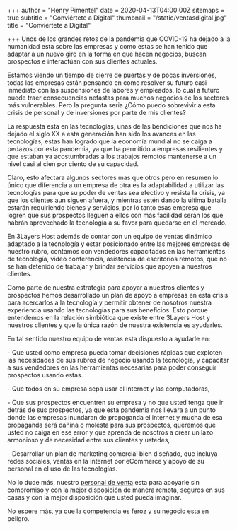 +++
author = "Henry Pimentel"
date = 2020-04-13T04:00:00Z
sitemaps = true
subtitle = "Conviértete a Digital"
thumbnail = "/static/ventasdigital.jpg"
title = "Conviértete a Digital"

+++
Unos de los grandes retos de la pandemia que COVID-19 ha dejado a la humanidad esta sobre las empresas y como estas se han tenido que adaptar a un nuevo giro en la forma en que hacen negocios, buscan prospectos e interactúan con sus clientes actuales.

Estamos viendo un tiempo de cierre de puertas y de pocas inversiones, todas las empresas están pensando en como resolver su futuro casi inmediato con las suspensiones de labores y empleados, lo cual a futuro puede traer consecuencias nefastas para muchos negocios de los sectores más vulnerables. Pero la pregunta seria ¿Cómo puedo sobrevivir a esta crisis de personal y de inversiones por parte de mis clientes?

La respuesta esta en las tecnologías, unas de las bendiciones que nos ha dejado el siglo XX a esta generación han sido los avances en las tecnologías, estas han logrado que la economía mundial no se caiga a pedazos por esta pandemia, ya que ha permitido a empresas resilientes y que estaban ya acostumbradas a los trabajos remotos mantenerse a un nivel casi al cien por ciento de su capacidad.

Claro, esto afectara algunos sectores mas que otros pero en resumen lo único que diferencia a un empresa de otra es la adaptabilidad a utilizar las tecnologías para que su poder de ventas sea efectivo y resista la crisis, ya que los clientes aun siguen afuera, y mientras estén dando la última batalla estarán requiriendo bienes y servicios, por lo tanto esas empresa que logren que sus prospectos lleguen a ellos con más facilidad serán los que habrán aprovechado la tecnología a su favor para quedarse en el mercado.

En 3Layers Host además de contar con un equipo de ventas dinámico adaptado a la tecnología y estar posicionado entre las mejores empresas de nuestro rubro, contamos con vendedores capacitados en las herramientas de tecnología, video conferencia, asistencia de escritorios remotos, que no se han detenido de trabajar y brindar servicios que apoyen a nuestros clientes.

Como parte de nuestra estrategia para apoyar a nuestros clientes y prospectos hemos desarrollado un plan de apoyo a empresas en esta crisis para acercarlos a la tecnología y permitir obtener de nosotros nuestra experiencia usando las tecnologías para sus beneficios. Esto porque entendemos en la relación simbiótica que existe entre 3Layers Host y nuestros clientes y que la única razón de nuestra existencia es ayudarles.

En tal sentido nuestro equipo de ventas esta dispuesto a ayudarle en:

\-	Que usted como empresa pueda tomar decisiones rápidas que exploten las necesidades de sus rubros de negocio usando la tecnología, y capacitar a sus vendedores en las herramientas necesarias para poder conseguir prospectos usando estas.

\-	Que todos en su empresa sepa usar el Internet y las computadoras,

\-	Que sus prospectos encuentren su empresa y no que usted tenga que ir detrás de sus prospectos, ya que esta pandemia nos llevara a un punto donde las empresas inundaran de propaganda el internet y mucha de esa propaganda será dañina o molesta para sus prospectos, queremos que usted no caiga en ese error y que aprenda de nosotros a crear un lazo armonioso y de necesidad entre sus clientes y ustedes,

\-	Desarrollar un plan de marketing comercial bien diseñado, que incluya redes sociales, ventas en la Internet por eCommerce y apoyo de su personal en el uso de las tecnologías.

No lo dude más, nuestro [personal de venta](https://3layers.host/contact/) esta para apoyarle sin compromiso y con la mejor disposición de manera remota, seguros en sus casas y con la mejor disposición que usted pueda imaginar.

No espere más, ya que la competencia es feroz y su negocio esta en peligro.